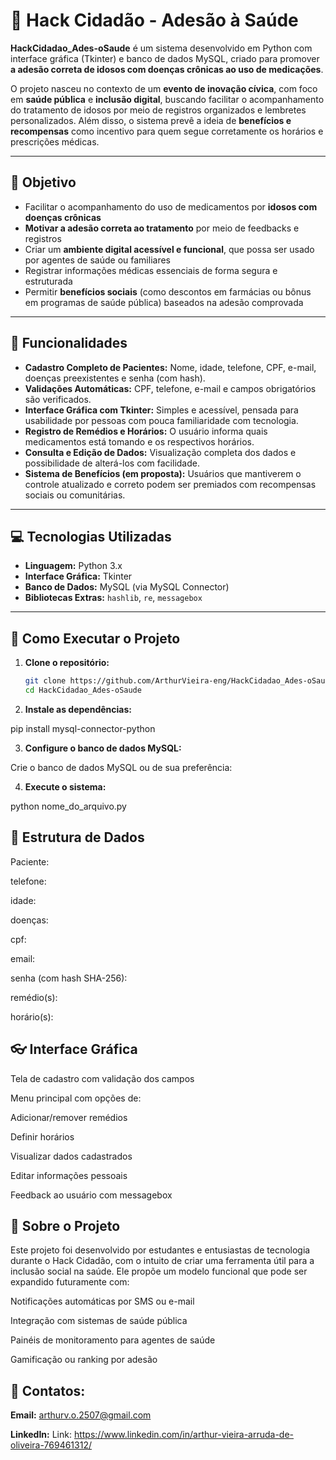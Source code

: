 # 🏥 Hack Cidadão - Adesão à Saúde

**HackCidadao_Ades-oSaude** é um sistema desenvolvido em Python com interface gráfica (Tkinter) e banco de dados MySQL, criado para promover **a adesão correta de idosos com doenças crônicas ao uso de medicações**. 

O projeto nasceu no contexto de um **evento de inovação cívica**, com foco em **saúde pública** e **inclusão digital**, buscando facilitar o acompanhamento do tratamento de idosos por meio de registros organizados e lembretes personalizados. Além disso, o sistema prevê a ideia de **benefícios e recompensas** como incentivo para quem segue corretamente os horários e prescrições médicas.

---

## 🎯 Objetivo

- Facilitar o acompanhamento do uso de medicamentos por **idosos com doenças crônicas**
- **Motivar a adesão correta ao tratamento** por meio de feedbacks e registros
- Criar um **ambiente digital acessível e funcional**, que possa ser usado por agentes de saúde ou familiares
- Registrar informações médicas essenciais de forma segura e estruturada
- Permitir **benefícios sociais** (como descontos em farmácias ou bônus em programas de saúde pública) baseados na adesão comprovada

---

## 🧠 Funcionalidades

- **Cadastro Completo de Pacientes:** Nome, idade, telefone, CPF, e-mail, doenças preexistentes e senha (com hash).
- **Validações Automáticas:** CPF, telefone, e-mail e campos obrigatórios são verificados.
- **Interface Gráfica com Tkinter:** Simples e acessível, pensada para usabilidade por pessoas com pouca familiaridade com tecnologia.
- **Registro de Remédios e Horários:** O usuário informa quais medicamentos está tomando e os respectivos horários.
- **Consulta e Edição de Dados:** Visualização completa dos dados e possibilidade de alterá-los com facilidade.
- **Sistema de Benefícios (em proposta):** Usuários que mantiverem o controle atualizado e correto podem ser premiados com recompensas sociais ou comunitárias.

---

## 💻 Tecnologias Utilizadas

- **Linguagem:** Python 3.x
- **Interface Gráfica:** Tkinter
- **Banco de Dados:** MySQL (via MySQL Connector)
- **Bibliotecas Extras:** `hashlib`, `re`, `messagebox`

---

## 🚀 Como Executar o Projeto

1. **Clone o repositório:**
   ```bash
   git clone https://github.com/ArthurVieira-eng/HackCidadao_Ades-oSaude.git
   cd HackCidadao_Ades-oSaude
2. **Instale as dependências:**

pip install mysql-connector-python

3. **Configure o banco de dados MySQL:**

Crie o banco de dados MySQL ou de sua preferência: 

4. **Execute o sistema:** 

python nome_do_arquivo.py 

## 🦴 Estrutura de Dados

Paciente:

telefone:

idade:

doenças:

cpf:

email:

senha (com hash SHA-256):

remédio(s):

horário(s):

## 👓 Interface Gráfica

Tela de cadastro com validação dos campos

Menu principal com opções de:

Adicionar/remover remédios

Definir horários

Visualizar dados cadastrados

Editar informações pessoais

Feedback ao usuário com messagebox 

## 📖 Sobre o Projeto

Este projeto foi desenvolvido por estudantes e entusiastas de tecnologia durante o Hack Cidadão, com o intuito de criar uma ferramenta útil para a inclusão social na saúde. Ele propõe um modelo funcional que pode ser expandido futuramente com:

Notificações automáticas por SMS ou e-mail

Integração com sistemas de saúde pública

Painéis de monitoramento para agentes de saúde

Gamificação ou ranking por adesão 

## 💎 Contatos: 

**Email:** arthurv.o.2507@gmail.com

**LinkedIn:** Link: https://www.linkedin.com/in/arthur-vieira-arruda-de-oliveira-769461312/
